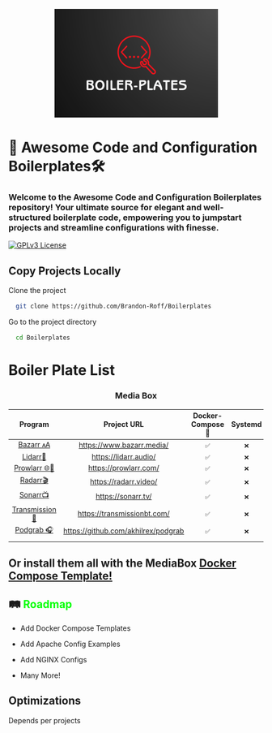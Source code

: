 
<p align="center"> <img src="Images/Header.png" alt="Header Images"></p>



# 🚀 Awesome Code and Configuration Boilerplates🛠️


### Welcome to the Awesome Code and Configuration Boilerplates repository! Your ultimate source for elegant and well-structured boilerplate code, empowering you to jumpstart projects and streamline configurations with finesse.



[![GPLv3 License](https://img.shields.io/badge/License-GPL%20v3-yellow.svg)](https://opensource.org/licenses/)



## Copy Projects Locally 

Clone the project 


```bash
  git clone https://github.com/Brandon-Roff/Boilerplates
```

Go to the project directory

```bash
  cd Boilerplates
```



# Boiler Plate List
<center>
<h3> Media Box </h3>
</center>

| Program | Project URL | Docker-Compose 🐳 | Systemd | Standard Port |
| :--: | :--: | :--: | :--: | :--: |
| [Bazarr 🗚](Docker/Media/Bazarr/) | https://www.bazarr.media/ | `✅` | `❌` | 6767/tcp |
| [Lidarr🎵](Docker/Media/Lidarr/) | https://lidarr.audio/ | `✅` | `❌` | 8686/tcp |
| [Prowlarr 🌐🔗](Docker/Media/Prowlarr) | https://prowlarr.com/ | `✅` | `❌` | 9696/tcp |
| [Radarr🎬](Docker/Media/Radarr/) | https://radarr.video/ | `✅` | `❌` | 7878/tcp |
| [Sonarr📺](Docker/Media/Sonarr/) | https://sonarr.tv/ | `✅` | `❌` | 8989/tcp |
| [Transmission 🧲](Docker/Media/Transmission/docker-compose.yml) | https://transmissionbt.com/ | `✅` | `❌` | 9091/tcp |
| [Podgrab 🎧](Docker/Media/PodGrab/docker-compose.yml) | https://github.com/akhilrex/podgrab | `✅` | `❌` | 8787/tcp |
|  |  |  |  |  |

## Or install them all with the MediaBox [Docker Compose Template!](Docker/Media/docker-compose.yml)


## 🛤️ <span style="color:#00ff00;">Roadmap</span> 

- Add Docker Compose Templates

- Add Apache Config Examples

- Add NGINX Configs

- Many More!


## Optimizations

Depends per projects

